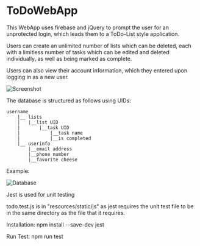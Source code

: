 # ToDoWebApp
This WebApp uses firebase and jQuery to prompt the user for an unprotected login, which leads them to a ToDo-List style application.

Users can create an unlimited number of lists which can be deleted, each with a limitless number of tasks which can be edited and deleted individually, as well as being marked as complete.

Users can also view their account information, which they entered upon logging in as a new user.

![Screenshot](https://i.ibb.co/sKHXjT6/screenshot.png)

The database is structured as follows using UIDs:

	username
		|__ lists
		|	|__list UID
		|		|__task UID
		|			|__task name
		|			|__is completed
		|__ userinfo
			|__email address
			|__phone number
			|__favorite cheese

Example:

![Database](https://i.ibb.co/JHJSmMW/68747470733a2f2f692e6962622e636f2f7a737452745a6a2f64617461626173652e706e67.png)

Jest is used for unit testing

todo.test.js is in "resources/static/js" as jest requires the unit test file to be in the same directory as the file that it requires.

Installation: npm install --save-dev jest

Run Test: npm run test